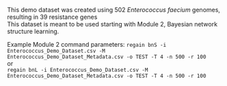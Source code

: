 This demo dataset was created using 502 *Enterococcus faecium* genomes, resulting in 39 resistance genes <br/>
This dataset is meant to be used starting with Module 2, Bayesian network structure learning.

Example Module 2 command parameters:
`regain bnS -i Enterococcus_Demo_Dataset.csv -M Enterococcus_Demo_Dataset_Metadata.csv -o TEST -T 4 -n 500 -r 100` <br />
or <br />
`regain bnL -i Enterococcus_Demo_Dataset.csv -M Enterococcus_Demo_Dataset_Metadata.csv -o TEST -T 4 -n 500 -r 100`

